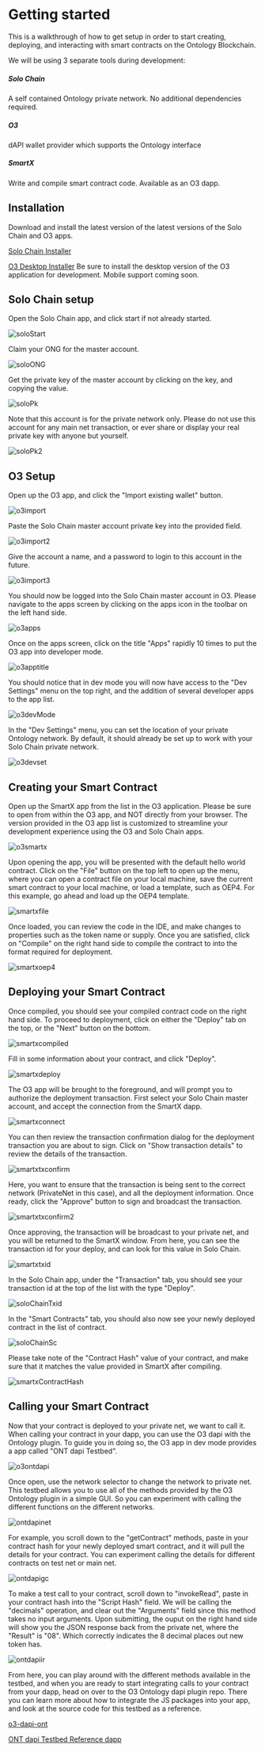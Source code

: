 # Getting started
This is a walkthrough of how to get setup in order to start creating, deploying, and interacting with smart contracts on the Ontology Blockchain.

We will be using 3 separate tools during development:

##### Solo Chain
A self contained Ontology private network. No additional dependencies required.

##### O3
dAPI wallet provider which supports the Ontology interface

##### SmartX
Write and compile smart contract code. Available as an O3 dapp.

## Installation
Download and install the latest version of the latest versions of the Solo Chain and O3 apps.

[Solo Chain Installer](https://github.com/punicasuite/solo-chain/releases)

[O3 Desktop Installer](https://o3.network/)
Be sure to install the desktop version of the O3 application for development. Mobile support coming soon.

## Solo Chain setup

Open the Solo Chain app, and click start if not already started.

![soloStart](./assets/soloStart.png)

Claim your ONG for the master account.

![soloONG](./assets/soloOng.png)

Get the private key of the master account by clicking on the key, and copying the value.

![soloPk](./assets/soloPk.png)

Note that this account is for the private network only. Please do not use this account for any main net transaction, or ever share or display your real private key with anyone but yourself.

![soloPk2](./assets/soloPk2.png)


## O3 Setup

Open up the O3 app, and click the "Import existing wallet" button.

![o3import](./assets/o3Import.png)

Paste the Solo Chain master account private key into the provided field.

![o3import2](./assets/o3Import2.png)

Give the account a name, and a password to login to this account in the future.

![o3import3](./assets/o3Import3.png)

You should now be logged into the Solo Chain master account in O3. Please navigate to the apps screen by clicking on the apps icon in the toolbar on the left hand side.

![o3apps](./assets/o3Apps.png)

Once on the apps screen, click on the title "Apps" rapidly 10 times to put the O3 app into developer mode.

![o3apptitle](./assets/o3AppTitle.png)

You should notice that in dev mode you will now have access to the "Dev Settings" menu on the top right, and the addition of several developer apps to the app list.

![o3devMode](./assets/o3devMode.png)

In the "Dev Settings" menu, you can set the location of your private Ontology network. By default, it should already be set up to work with your Solo Chain private network.

![o3devset](./assets/o3DevSet.png)

## Creating your Smart Contract

Open up the SmartX app from the list in the O3 application. Please be sure to open from within the O3 app, and NOT directly from your browser. The version provided in the O3 app list is customized to streamline your development experience using the O3 and Solo Chain apps.

![o3smartx](./assets/o3smartx.png)

Upon opening the app, you will be presented with the default hello world contract. Click on the "File" button on the top left to open up the menu, where you can open a contract file on your local machine, save the current smart contract to your local machine, or load a template, such as OEP4. For this example, go ahead and load up the OEP4 template.

![smartxfile](./assets/smartxfile.png)

Once loaded, you can review the code in the IDE, and make changes to properties such as the token name or supply. Once you are satisfied, click on "Compile" on the right hand side to compile the contract to into the format required for deployment.

![smartxoep4](./assets/smartxoep4.png)

## Deploying your Smart Contract

Once compiled, you should see your compiled contract code on the right hand side. To proceed to deployment, click on either the "Deploy" tab on the top, or the "Next" button on the bottom.

![smartxcompiled](./assets/smartxcompiled.png)

Fill in some information about your contract, and click "Deploy".

![smartxdeploy](./assets/smartxdeploy.png)

The O3 app will be brought to the foreground, and will prompt you to authorize the deployment transaction. First select your Solo Chain master account, and accept the connection from the SmartX dapp.

![smartxconnect](./assets/smartxconnect.png)

You can then review the transaction confirmation dialog for the deployment transaction you are about to sign. Click on "Show transaction details" to review the details of the transaction.

![smartxtxconfirm](./assets/smartxtxconfirm.png)

Here, you want to ensure that the transaction is being sent to the correct network (PrivateNet in this case), and all the deployment information. Once ready, click the "Approve" button to sign and broadcast the transaction.

![smartxtxconfirm2](./assets/smartxtxconfirm2.png)

Once approving, the transaction will be broadcast to your private net, and you will be returned to the SmartX window. From here, you can see the transaction id for your deploy, and can look for this value in Solo Chain.

![smartxtxid](./assets/smartxtxid.png)

In the Solo Chain app, under the "Transaction" tab, you should see your transaction id at the top of the list with the type "Deploy".

![soloChainTxid](./assets/soloChainTxid.png)

In the "Smart Contracts" tab, you should also now see your newly deployed contract in the list of contract.

![soloChainSc](./assets/soloChainSc.png)

Please take note of the "Contract Hash" value of your contract, and make sure that it matches the value provided in SmartX after compiling.

![smartxContractHash](./assets/smartxContractHash.png)

## Calling your Smart Contract

Now that your contract is deployed to your private net, we want to call it. When calling your contract in your dapp, you can use the O3 dapi with the Ontology plugin. To guide you in doing so, the O3 app in dev mode provides a app called "ONT dapi Testbed".

![o3ontdapi](./assets/o3ontdapi.png)

Once open, use the network selector to change the network to private net. This testbed allows you to use all of the methods provided by the O3 Ontology plugin in a simple GUI. So you can experiment with calling the different functions on the different networks.

![ontdapinet](./assets/ontdapinet.png)

For example, you scroll down to the "getContract" methods, paste in your contract hash for your newly deployed smart contract, and it will pull the details for your contract. You can experiment calling the details for different contracts on test net or main net.

![ontdapigc](./assets/ontdapigc.png)

To make a test call to your contract, scroll down to "invokeRead", paste in your contract hash into the "Script Hash" field. We will be calling the "decimals" operation, and clear out the "Arguments" field since this method takes no input arguments. Upon submitting, the ouput on the right hand side will show you the JSON response back from the private net, where the "Result" is "08". Which correctly indicates the 8 decimal places out new token has.

![ontdapiir](./assets/ontdapiir.png)

From here, you can play around with the different methods available in the testbed, and when you are ready to start integrating calls to your contract from your dapp, head on over to the O3 Ontology dapi plugin repo. There you can learn more about how to integrate the JS packages into your app, and look at the source code for this testbed as a reference.

[o3-dapi-ont](https://github.com/O3Labs/o3-dapi/tree/ont-docs/packages/ont)

[ONT dapi Testbed Reference dapp](https://github.com/O3Labs/o3-dapi/tree/ont-docs/packages/ont/test/base)
